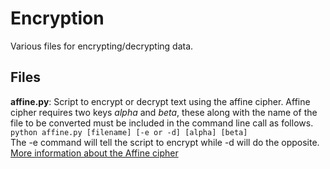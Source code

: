 # Encryption
Various files for encrypting/decrypting data.

## Files

**affine.py**: Script to encrypt or decrypt text using the affine cipher. Affine cipher requires two keys *alpha* and *beta*, these along with the name of the file to be converted must be included in the command line call as follows. <br/>```python affine.py [filename] [-e or -d] [alpha] [beta]```
<br/>The -e command will tell the script to encrypt while -d will do the opposite.
<br/>[More information about the Affine cipher](https://en.wikipedia.org/wiki/Affine_cipher)
